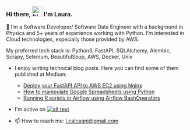 ### Hi there, <img src="https://user-images.githubusercontent.com/1303154/88677602-1635ba80-d120-11ea-84d8-d263ba5fc3c0.gif" width="28px" alt="hi"> I'm Laura.


🔭 I’m a Software Developer/ Software Data Engineer with a background in Physics and 5+ years of experience working with Python.
I’m interested in Cloud technologies, especially those provided by AWS.

My preferred tech stack is: Python3, FastAPI, SQLAlchemy, Alembic, Scrapy, Selenium, BeautifulSoup, AWS, Docker, Unix

- I enjoy writing technical blog posts. Here you can find some of them published at Medium:

  - [Deploy your FastAPI API to AWS EC2 using Nginx](https://lcalcagni.medium.com/deploy-your-fastapi-to-aws-ec2-using-nginx-aa8aa0d85ec7)
  - [How to manipulate Google Spreadsheets using Python](https://lcalcagni.medium.com/how-to-manipulate-google-spreadsheets-using-python-b15657e6ed0d)
  - [Running R scripts in Airflow using Airflow BashOperators](https://lcalcagni.medium.com/running-r-scripts-in-airflow-using-airflow-bashoperators-6d827f5da5b1)


- I'm active on <a href="https://www.linkedin.com/in/lauracalcagni/"> ![alt text](https://img.shields.io/badge/-LinkedIn-0e76a8?style=plastic&logo=linkedIn)</a>

- 📫 How to reach me: l.calcagni@gmail.com

